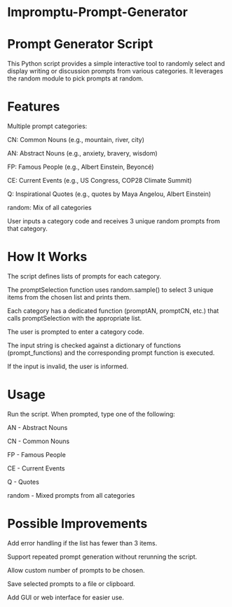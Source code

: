 # Impromptu-Prompt-Generator


# Prompt Generator Script

This Python script provides a simple interactive tool to randomly select and display writing or discussion prompts from various categories. It leverages the random module to pick prompts at random.

# Features

Multiple prompt categories:

CN: Common Nouns (e.g., mountain, river, city)

AN: Abstract Nouns (e.g., anxiety, bravery, wisdom)

FP: Famous People (e.g., Albert Einstein, Beyoncé)

CE: Current Events (e.g., US Congress, COP28 Climate Summit)

Q: Inspirational Quotes (e.g., quotes by Maya Angelou, Albert Einstein)

random: Mix of all categories

User inputs a category code and receives 3 unique random prompts from that category.

# How It Works

The script defines lists of prompts for each category.

The promptSelection function uses random.sample() to select 3 unique items from the chosen list and prints them.

Each category has a dedicated function (promptAN, promptCN, etc.) that calls promptSelection with the appropriate list.

The user is prompted to enter a category code.

The input string is checked against a dictionary of functions (prompt_functions) and the corresponding prompt function is executed.

If the input is invalid, the user is informed.

# Usage

Run the script. When prompted, type one of the following:

AN - Abstract Nouns

CN - Common Nouns

FP - Famous People

CE - Current Events

Q - Quotes

random - Mixed prompts from all categories

# Possible Improvements

Add error handling if the list has fewer than 3 items.

Support repeated prompt generation without rerunning the script.

Allow custom number of prompts to be chosen.

Save selected prompts to a file or clipboard.

Add GUI or web interface for easier use.
